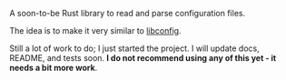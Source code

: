 A soon-to-be Rust library to read and parse configuration files.

The idea is to make it very similar to [libconfig](http://www.hyperrealm.com/libconfig/).

Still a lot of work to do; I just started the project. I will update docs, README, and tests
soon. **I do not recommend using any of this yet - it needs a bit more work**.
